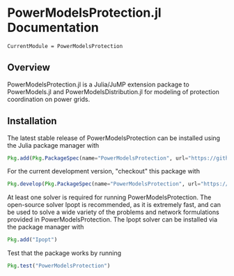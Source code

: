 # PowerModelsProtection.jl Documentation

```@meta
CurrentModule = PowerModelsProtection
```

## Overview

PowerModelsProtection.jl is a Julia/JuMP extension package to PowerModels.jl and PowerModelsDistribution.jl for modeling of protection coordination on power grids.

## Installation

The latest stable release of PowerModelsProtection can be installed using the Julia package manager with

```julia
Pkg.add(Pkg.PackageSpec(name="PowerModelsProtection", url="https://github.com/lanl-ansi/PowerModelsProtection.jl.git"))
```

For the current development version, "checkout" this package with

```julia
Pkg.develop(Pkg.PackageSpec(name="PowerModelsProtection", url="https://github.com/lanl-ansi/PowerModelsProtection.jl.git"))
```

At least one solver is required for running PowerModelsProtection.  The open-source solver Ipopt is recommended, as it is extremely fast, and can be used to solve a wide variety of the problems and network formulations provided in PowerModelsProtection.  The Ipopt solver can be installed via the package manager with

```julia
Pkg.add("Ipopt")
```

Test that the package works by running

```julia
Pkg.test("PowerModelsProtection")
```
